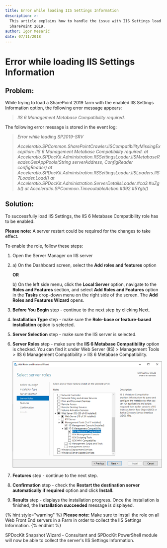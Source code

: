 ```yaml
---
title: Error while loading IIS Settings Information
description: >-
  This article explains how to handle the issue with IIS Settings load on
  SharePoint 2019.
author: Igor Mesarić
date: 07/11/2018
---
```


# Error while loading IIS Settings Information

## Problem:

While trying to load a SharePoint 2019 farm with the enabled IIS Settings Information option, the following error message appears:

> _IIS 6 Management Metabase Compatibility required._

The following error message is stored in the event log:

> _Error while loading SP2019-SRV_
>
> _Acceleratio.SPCommon.SharePointCrawler.IISCompatibilityMissingException: IIS 6 Management Metabase Compatibility required._ _at Acceleratio.SPDocKit.Administration.IISSettingsLoader.IISMetabaseReader.GetAppPools\(String serverAddress, ConfigReader configReader\)_ _at Acceleratio.SPDocKit.Administration.IISSettingsLoader.IISLoaders.IIS7Loader.Load\(\)_ _at Acceleratio.SPDocKit.Administration.ServerDetailsLoader.\#ca3.\#uZgb\(\)_ _at Acceleratio.SPCommon.TimeoutableAction.\#392.\#5Ygb\(\)_

## Solution:

To successfully load IIS Settings, the IIS 6 Metabase Compatibility role has to be enabled.

**Please note:** A server restart could be required for the changes to take effect.

To enable the role, follow these steps:

1. Open the Server Manager on IIS server
2. a\) On the Dashboard screen, select the **Add roles and features** option  


   **OR**  


   b\) On the left side menu, click the **Local Server** option, navigate to the **Roles and Features** section, and select **Add Roles and Features** option in the **Tasks** drop-down menu on the right side of the screen. The **Add Roles and Features Wizard** opens.

3. **Before You Begin** step - continue to the next step by clicking Next.
4. **Installation Type** step - make sure the **Role-base or feature-based installation** option is selected.
5. **Server Selection** step - make sure the IIS server is selected.
6. **Server Roles** step - make sure the **IIS 6 Metabase Compatibility** option is checked. You can find it under Web Server \(IIS\) &gt; Management Tools &gt; IIS 6 Management Compatibility &gt; IIS 6 Metabase Compatibility.  


   ![Add Roles and Features Wizard](../../.gitbook/assets/add-roles-and-features-wizard.png)

7. **Features** step - continue to the next step.
8. **Confirmation** step - check the **Restart the destination server automatically if required** option and click **Install**.
9. **Results** step - displays the installation progress. Once the installation is finished, the **Installation succeeded** message is displayed. 

{% hint style="warning" %}
**Please note:** Make sure to install the role on all Web Front End servers in a Farm in order to collect the IIS Settings Information.
{% endhint %}

SPDocKit Snapshot Wizard - Consultant and SPDocKit PowerShell module will now be able to collect the server's IIS Settings Information.

